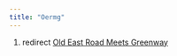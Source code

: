 ```yaml
---
title: "Oermg"
---
```


1.  redirect [Old East Road Meets
    Greenway](Old_East_Road_Meets_Greenway "wikilink")